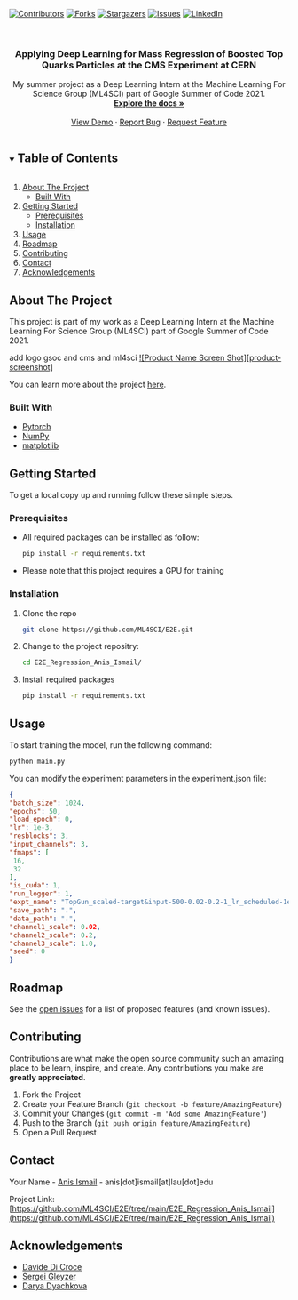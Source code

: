 <!--
*** To avoid retyping too much info. Do a search and replace for the following:
*** github_username, repo_name, twitter_handle, email, project_title, project_description
-->



<!-- PROJECT SHIELDS -->
[![Contributors][contributors-shield]][contributors-url]
[![Forks][forks-shield]][forks-url]
[![Stargazers][stars-shield]][stars-url]
[![Issues][issues-shield]][issues-url]
[![LinkedIn][linkedin-shield]][linkedin-url]

<!--[![MIT License][license-shield]][license-url] -->

<!-- PROJECT LOGO -->
<br />
<p align="center">
  <h3 align="center">Applying Deep Learning for Mass Regression of Boosted Top Quarks Particles at the CMS Experiment at CERN</h3>

  <p align="center">
My summer project as a Deep Learning Intern at the Machine Learning For Science Group (ML4SCI) part of Google Summer of Code 2021.
    <br />
    <a href="https://github.com/ML4SCI/E2E/tree/main/E2E_Regression_Anis_Ismail"><strong>Explore the docs »</strong></a>
    <br />
    <br />
    <a href="https://github.com/ML4SCI/E2E/tree/main/E2E_Regression_Anis_Ismail">View Demo</a>
    ·
    <a href="https://github.com/ML4SCI/E2E/issues">Report Bug</a>
    ·
    <a href="https://github.com/ML4SCI/E2E/issues">Request Feature</a>
  </p>
</p>



<!-- TABLE OF CONTENTS -->
<details open="open">
  <summary><h2 style="display: inline-block">Table of Contents</h2></summary>
  <ol>
    <li>
      <a href="#about-the-project">About The Project</a>
      <ul>
        <li><a href="#built-with">Built With</a></li>
      </ul>
    </li>
    <li>
      <a href="#getting-started">Getting Started</a>
      <ul>
        <li><a href="#prerequisites">Prerequisites</a></li>
        <li><a href="#installation">Installation</a></li>
      </ul>
    </li>
    <li><a href="#usage">Usage</a></li>
    <li><a href="#roadmap">Roadmap</a></li>
    <li><a href="#contributing">Contributing</a></li>
   <!-- <li><a href="#license">License</a></li> -->
    <li><a href="#contact">Contact</a></li>
    <li><a href="#acknowledgements">Acknowledgements</a></li>
  </ol>
</details>



<!-- ABOUT THE PROJECT -->
## About The Project
This project is part of my work as a Deep Learning Intern at the Machine Learning For Science Group (ML4SCI) part of Google Summer of Code 2021.

add logo gsoc and cms and ml4sci
[![Product Name Screen Shot][product-screenshot]](https://example.com)

You can learn more about the project [here]().

### Built With

* [Pytorch](https://pytorch.org/)
* [NumPy](https://numpy.org/)
* [matplotlib](https://matplotlib.org/)


<!-- GETTING STARTED -->
## Getting Started

To get a local copy up and running follow these simple steps.

### Prerequisites

* All required packages can be installed as follow:
  ```sh
  pip install -r requirements.txt
  ```
* Please note that this project requires a GPU for training
### Installation

1. Clone the repo
   ```sh
   git clone https://github.com/ML4SCI/E2E.git
   ```
2. Change to the project repositry:
   ```sh
   cd E2E_Regression_Anis_Ismail/

   ```

3. Install required packages
   ```sh
   pip install -r requirements.txt
   ```

<!-- USAGE EXAMPLES -->
## Usage

To start training the model, run the following command:
   ```sh
   python main.py
   ```
You can modify the experiment parameters in the experiment.json file:
   ```json
{
  "batch_size": 1024,
  "epochs": 50,
  "load_epoch": 0,
  "lr": 1e-3,
  "resblocks": 3,
  "input_channels": 3,
  "fmaps": [
    16,
    32
  ],
  "is_cuda": 1,
  "run_logger": 1,
  "expt_name": "TopGun_scaled-target&input-500-0.02-0.2-1_lr_scheduled-1e-3",
  "save_path": ".",
  "data_path": ".",
  "channel1_scale": 0.02,
  "channel2_scale": 0.2,
  "channel3_scale": 1.0,
  "seed": 0
}
   ```

<!-- ROADMAP -->
## Roadmap


See the [open issues](https://github.com/github_username/repo_name/issues) for a list of proposed features (and known issues).



<!-- CONTRIBUTING -->
## Contributing

Contributions are what make the open source community such an amazing place to be learn, inspire, and create. Any contributions you make are **greatly appreciated**.

1. Fork the Project
2. Create your Feature Branch (`git checkout -b feature/AmazingFeature`)
3. Commit your Changes (`git commit -m 'Add some AmazingFeature'`)
4. Push to the Branch (`git push origin feature/AmazingFeature`)
5. Open a Pull Request



<!-- LICENSE 
## License

Distributed under the MIT License. See `LICENSE` for more information.
-->


<!-- CONTACT -->
## Contact

Your Name - [Anis Ismail](https://linkedin.com/in/anisdimail) - anis[dot]ismail[at]lau[dot]edu

Project Link: [https://github.com/ML4SCI/E2E/tree/main/E2E_Regression_Anis_Ismail](https://github.com/ML4SCI/E2E/tree/main/E2E_Regression_Anis_Ismail)



<!-- ACKNOWLEDGEMENTS -->
## Acknowledgements

* [Davide Di Croce](https://ch.linkedin.com/in/davide-di-croce-2840961a3)
* [Sergei Gleyzer](https://www.linkedin.com/in/sergei-v-gleyzer-a72b772)
* [Darya Dyachkova](https://www.linkedin.com/in/darya-dyachkova)





<!-- MARKDOWN LINKS & IMAGES -->
<!-- https://www.markdownguide.org/basic-syntax/#reference-style-links -->
[contributors-shield]: https://img.shields.io/github/contributors/ML4SCI/E2E.svg?style=for-the-badge
[contributors-url]: https://github.com/ML4SCI/E2E/graphs/contributors
[forks-shield]: https://img.shields.io/github/forks/ML4SCI/E2E.svg?style=for-the-badge
[forks-url]: https://github.com/ML4SCI/E2E/network/members
[stars-shield]: https://img.shields.io/github/stars/ML4SCI/E2E.svg?style=for-the-badge
[stars-url]: https://github.com/ML4SCI/E2E/stargazers
[issues-shield]: https://img.shields.io/github/issues/ML4SCI/E2E.svg?style=for-the-badge
[issues-url]: https://github.com/ML4SCI/E2E/issues
[linkedin-shield]: https://img.shields.io/badge/-LinkedIn-black.svg?style=for-the-badge&logo=linkedin&colorB=555
[linkedin-url]: https://linkedin.com/in/anisdimail
<!--[license-shield]: https://img.shields.io/github/license/github_username/repo.svg?style=for-the-badge
[license-url]: https://github.com/github_username/repo_name/blob/master/LICENSE.txt -->
